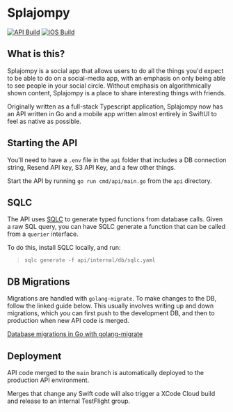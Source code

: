 # Splajompy
[![API Build](https://github.com/wesleynw/splajompy/actions/workflows/go.yml/badge.svg)](https://github.com/wesleynw/splajompy/actions/workflows/go.yml)
[![iOS Build](https://github.com/wesleynw/splajompy/actions/workflows/ios.yml/badge.svg)](https://github.com/wesleynw/splajompy/actions/workflows/ios.yml)

## What is this?
Splajompy is a social app that allows users to do all the things you'd expect to be able to do on a social-media app, with an emphasis on only being able to see people in your social circle. Without emphasis on algorithmically shown content, Splajompy is a place to share interesting things with friends.

Originally written as a full-stack Typescript application, Splajompy now has an API written in Go and a mobile app written almost entirely in SwiftUI to feel as native as possible.

## Starting the API
You'll need to have a `.env` file in the `api` folder that includes a DB connection string, Resend API key, S3 API Key, and a few other things.

Start the API by running `go run cmd/api/main.go` from the `api` directory.

## SQLC
The API uses [SQLC](https://docs.sqlc.dev/en/stable/tutorials/getting-started-postgresql.html) to generate typed functions from database calls. Given a raw SQL query, you can have SQLC generate a function that can be called from a `querier` interface.

To do this, install SQLC locally, and run:
> `sqlc generate -f api/internal/db/sqlc.yaml`

## DB Migrations
Migrations are handled with `golang-migrate`. To make changes to the DB, follow the linked guide below. This usually involves writing up and down migrations, which you can first push to the development DB, and then to production when new API code is merged.

[Database migrations in Go with golang-migrate](https://betterstack.com/community/guides/scaling-go/golang-migrate)

## Deployment
API code merged to the `main` branch is automatically deployed to the production API environment.

Merges that change any Swift code will also trigger a XCode Cloud build and release to an internal TestFlight group.
